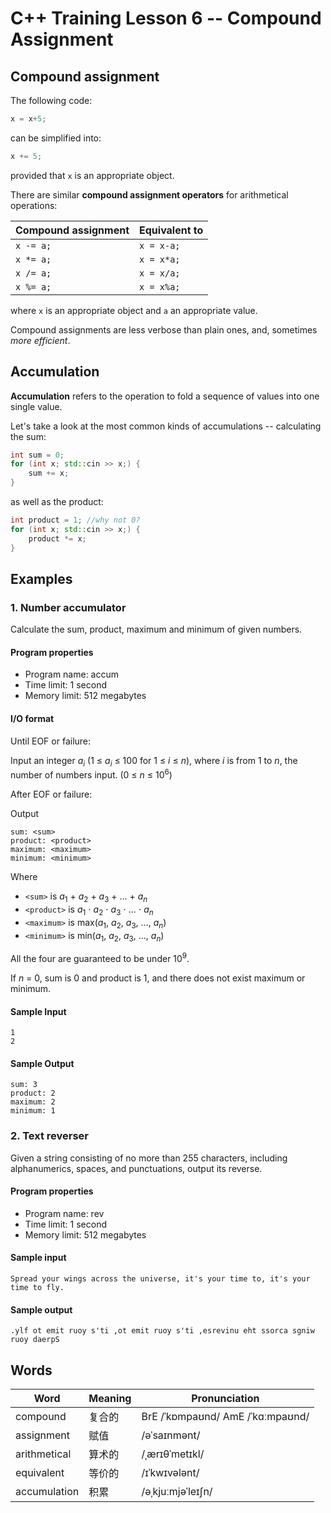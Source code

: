 # C++ Training Lesson 6 -- Compound Assignment

## Compound assignment

The following code:

```C++
x = x+5;
```

can be simplified into:

```C++
x += 5;
```

provided that ```x``` is an appropriate object.

There are similar **compound assignment operators** for arithmetical operations:

Compound assignment | Equivalent to
--- | ---
`x -= a;` | `x = x-a;`
`x *= a;` | `x = x*a;`
`x /= a;` | `x = x/a;`
`x %= a;` | `x = x%a;`

where `x` is an appropriate object and `a` an appropriate value.

Compound assignments are less verbose than plain ones,
and, sometimes *more efficient*.

## Accumulation

**Accumulation** refers to the operation to fold a sequence of values into one single value.

Let's take a look at the most common kinds of accumulations --
calculating the sum:

```C++
int sum = 0;
for (int x; std::cin >> x;) {
    sum += x;
}
```

as well as the product:

```C++
int product = 1; //why not 0?
for (int x; std::cin >> x;) {
    product *= x;
}
```

## Examples

### 1. Number accumulator

Calculate the sum, product, maximum and minimum of given numbers.

#### Program properties

- Program name: accum
- Time limit: 1 second
- Memory limit: 512 megabytes

#### I/O format

Until EOF or failure:

Input an integer *a*<sub>*i*</sub> (1 ≤ *a*<sub>*i*</sub> ≤ 100 for 1 ≤ *i* ≤ *n*),
where *i* is from 1 to *n*, the number of numbers input. (0 ≤ *n* ≤ 10<sup>6</sup>)

After EOF or failure:

Output

```
sum: <sum>
product: <product>
maximum: <maximum>
minimum: <minimum>
```

Where

- `<sum>` is *a*<sub>1</sub> + *a*<sub>2</sub> + *a*<sub>3</sub> + ... + *a*<sub>*n*</sub>
- `<product>` is *a*<sub>1</sub> ⋅ *a*<sub>2</sub> ⋅ *a*<sub>3</sub> ⋅ ... ⋅ *a*<sub>*n*</sub>
- `<maximum>` is max(*a*<sub>1</sub>, *a*<sub>2</sub>, *a*<sub>3</sub>, ..., *a*<sub>*n*</sub>)
- `<minimum>` is min(*a*<sub>1</sub>, *a*<sub>2</sub>, *a*<sub>3</sub>, ..., *a*<sub>*n*</sub>)

All the four are guaranteed to be under 10<sup>9</sup>.

If *n* = 0, sum is 0 and product is 1, and there does not exist maximum or minimum.

#### Sample Input

```
1
2
```

#### Sample Output

```
sum: 3
product: 2
maximum: 2
minimum: 1
```

### 2. Text reverser

Given a string consisting of no more than 255 characters,
including alphanumerics, spaces, and punctuations,
output its reverse.

#### Program properties

- Program name: rev
- Time limit: 1 second
- Memory limit: 512 megabytes

#### Sample input

```
Spread your wings across the universe, it's your time to, it's your time to fly.
```

#### Sample output

```
.ylf ot emit ruoy s'ti ,ot emit ruoy s'ti ,esrevinu eht ssorca sgniw ruoy daerpS
```

## Words

Word | Meaning | Pronunciation
--- | --- | ---
compound | 复合的 | BrE /ˈkɒmpaʊnd/ AmE /ˈkɑːmpaʊnd/ 
assignment | 赋值 | /əˈsaɪnmənt/
arithmetical | 算术的 | /ˌærɪθˈmetɪkl/
equivalent | 等价的 | /ɪˈkwɪvələnt/
accumulation | 积累 | /əˌkjuːmjəˈleɪʃn/
